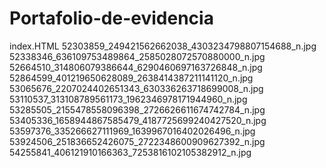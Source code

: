 # Portafolio-de-evidencia
index.HTML
52303859_249421562662038_4303234798807154688_n.jpg
52338346_636109753489864_2585028072570880000_n.jpg
52664510_314806079386644_6290460697163726848_n.jpg
52864599_401219650628089_2638414387211141120_n.jpg
53065676_2207024402651343_630336263718699008_n.jpg
53110537_313108789561173_1962346978171944960_n.jpg
53285505_2155478558096398_2726626611674742784_n.jpg
53405336_1658944867585479_4187725699240427520_n.jpg
53597376_335266627111969_1639967016402026496_n.jpg
53924506_251836652426075_2722348600909627392_n.jpg
54255841_406121910166363_7253816102105382912_n.jpg


